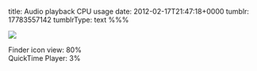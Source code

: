 title: Audio playback CPU usage
date: 2012-02-17T21:47:18+0000
tumblr: 17783557142
tumblrType: text
%%%

![](tumblr_lzk4fqsRB61qb1802.png)

Finder icon view: 80%  
QuickTime Player: 3%
